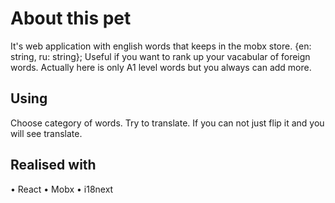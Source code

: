# About this pet

It's web application with english words that keeps in the mobx store. {en: string, ru: string};
Useful if you want to rank up your vacabular of foreign words. Actually here is only A1 level words
but you always can add more.

## Using

Choose category of words. Try to translate. If you can not just flip it and you will see translate.

## Realised with

• React
• Mobx
• i18next
